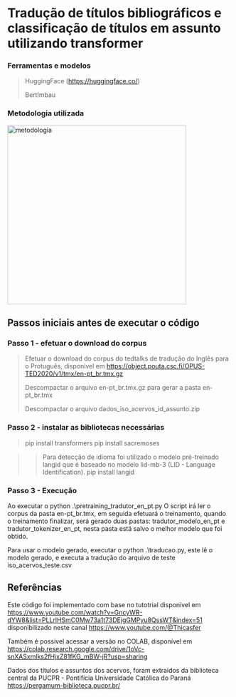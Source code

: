 # Tradução de títulos bibliográficos e classificação de títulos em assunto utilizando transformer

### Ferramentas e modelos
> HuggingFace (https://huggingface.co/)
> 
> BertImbau
> 
### Metodologia utilizada
<img width="402" alt="metodologia" src="https://github.com/bmssilva/nlp/assets/3011040/1bafe1d7-c0ef-4c0f-a1a0-32567f4ec1c0">

## Passos iniciais antes de executar o código

### Passo 1 - efetuar o download do corpus
> Efetuar o download do corpus do tedtalks de tradução do Inglês para o Protuguês, disponivel em https://object.pouta.csc.fi/OPUS-TED2020/v1/tmx/en-pt_br.tmx.gz
> 
> Descompactar o arquivo en-pt_br.tmx.gz para gerar a pasta en-pt_br.tmx
> 
> Descompactar o arquivo dados_iso_acervos_id_assunto.zip
>   

### Passo 2 - instalar as bibliotecas necessárias 

> pip install transformers
> pip install sacremoses

>> Para detecção de idioma foi utilizado o modelo pré-treinado langid que é baseado no modelo lid-mb-3 (LID - Language Identification).
> pip install langid 


### Passo 3 - Execução
Ao executar o python .\pretraining_tradutor_en_pt.py
O script irá ler o corpus da pasta en-pt_br.tmx, em seguida efetuará o treinamento, quando o treinamento finalizar, será gerado duas pastas: tradutor_modelo_en_pt e tradutor_tokenizer_en_pt, nesta pasta está salvo o melhor modelo que foi obtido.

Para usar o modelo gerado, executar o python .\traducao.py, este lê o modelo gerado, e executa a tradução do arquivo de teste iso_acervos_teste.csv

## Referências
Este código foi implementado com base no tutotrial disponível em https://www.youtube.com/watch?v=GncyWR-dYW8&list=PLLrlHSmC0Mw73a1t73DEjgGMPyu8QssWT&index=51 disponibilizado neste canal https://www.youtube.com/@Thicasfer

Também é possivel acessar a versão no COLAB, disponível em https://colab.research.google.com/drive/1oVc-snXASxmlks2fHjxZ81fKG_mBW-jR?usp=sharing

Dados dos títulos e assuntos dos acervos, foram extraidos da biblioteca central da PUCPR - Pontifícia Universidade Católica do Paraná https://pergamum-biblioteca.pucpr.br/
